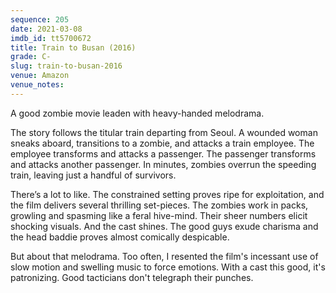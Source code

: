 ```yaml
---
sequence: 205
date: 2021-03-08
imdb_id: tt5700672
title: Train to Busan (2016)
grade: C-
slug: train-to-busan-2016
venue: Amazon
venue_notes:
---
```


A good zombie movie leaden with heavy-handed melodrama.

<!-- end -->

The story follows the titular train departing from Seoul. A wounded woman sneaks aboard, transitions to a zombie, and attacks a train employee. The employee transforms and attacks a passenger. The passenger transforms and attacks another passenger. In minutes, zombies overrun the speeding train, leaving just a handful of survivors.

There’s a lot to like. The constrained setting proves ripe for exploitation, and the film delivers several thrilling set-pieces. The zombies work in packs, growling and spasming like a feral hive-mind. Their sheer numbers elicit shocking visuals. And the cast shines. The good guys exude charisma and the head baddie proves almost comically despicable.

But about that melodrama. Too often, I resented the film's incessant use of slow motion and swelling music to force emotions. With a cast this good, it's patronizing. Good tacticians don't telegraph their punches.
